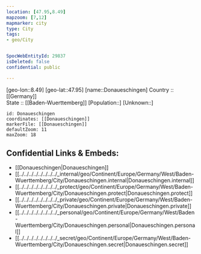 ```yaml
---
location: [47.95,8.49] 
mapzoom: [7,12] 
mapmarker: city 
type: City
tags:
- geo/City


SpocWebEntityId: 29837
isDeleted: false
confidential: public

---
```

[geo-lon::8.49] 
[geo-lat::47.95] 
[name::Donaueschingen] 
Country :: [[Germany]]  
State :: [[Baden-Wuerttemberg]] 
[Population::] 
[Unknown::] 


```leaflet
id: Donaueschingen
coordinates: [[Donaueschingen]] 
markerFile: [[Donaueschingen]] 
defaultZoom: 11 
maxZoom: 18
```


## Confidential Links & Embeds: 
- [[Donaueschingen|Donaueschingen]]  
- [[../../../../../../../../_internal/geo/Continent/Europe/Germany/West/Baden-Wuerttemberg/City/Donaueschingen.internal|Donaueschingen.internal]] 
- [[../../../../../../../../_protect/geo/Continent/Europe/Germany/West/Baden-Wuerttemberg/City/Donaueschingen.protect|Donaueschingen.protect]] 
- [[../../../../../../../../_private/geo/Continent/Europe/Germany/West/Baden-Wuerttemberg/City/Donaueschingen.private|Donaueschingen.private]] 
- [[../../../../../../../../_personal/geo/Continent/Europe/Germany/West/Baden-Wuerttemberg/City/Donaueschingen.personal|Donaueschingen.personal]] 
- [[../../../../../../../../_secret/geo/Continent/Europe/Germany/West/Baden-Wuerttemberg/City/Donaueschingen.secret|Donaueschingen.secret]] 
